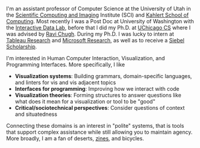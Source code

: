 I'm an assistant professor of Computer Science at the University of Utah in the [Scientific Computing and Imaging](https://www.sci.utah.edu/) Institute (SCI) and [Kahlert School of Computing](https://www.cs.utah.edu/). Most recently I was a Post Doc at University of Washington with the [Interactive Data Lab](https://idl.cs.washington.edu/), before that I did my Ph.D. at [UChicago CS](https://cs.uchicago.edu/) where I was advised by [Ravi Chugh](http://people.cs.uchicago.edu/~rchugh/). During my Ph.D. I was lucky to intern at [Tableau Research](https://www.tableau.com/research) and [Microsoft Research](https://www.microsoft.com/en-us/research/group/vida/), as well as to receive a [Siebel Scholarship](https://www.siebelscholars.com/scholar-profile/3717/).

I'm interested in Human Computer Interaction, Visualization, and Programming Interfaces. More specifically, I like

- **Visualization systems**: Building grammars, domain-specific languages, and linters for vis and vis adjacent topics
- **Interfaces for programming**: Improving how we interact with code
- **Visualization theories**: Forming structures to answer questions like what does it mean for a visualization or tool to be "good"
- **Critical/sociotechnical perspectives**: Consider questions of context and situatedness

Connecting these domains is an interest in "polite" systems, that is tools that support complex assistance while still allowing you to maintain agency.
More broadly, I am a fan of deserts, [zines](https://www.mcnutt.in/#/zines), and bicycles.
